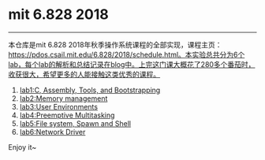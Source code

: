 # mit 6.828 2018

---
本仓库是mit 6.828 2018年秋季操作系统课程的全部实现，课程主页：https://pdos.csail.mit.edu/6.828/2018/schedule.html。本实验总共分为6个lab，每个lab的解析和总结记录在blog中。上完这门课大概花了280多个番茄时，收获很大，希望更多的人能接触这类优秀的课程。


1. [lab1:C, Assembly, Tools, and Bootstrapping][1]
2. [lab2:Memory management][2]
3. [lab3:User Environments][3]
4. [lab4:Preemptive Multitasking][4]
5. [lab5:File system, Spawn and Shell][5]
6. [lab6:Network Driver][6]

Enjoy it~


  [1]: https://www.cnblogs.com/gatsby123/p/9759153.html
  [2]: https://www.cnblogs.com/gatsby123/p/9832223.html
  [3]: https://www.cnblogs.com/gatsby123/p/9838304.html
  [4]: https://www.cnblogs.com/gatsby123/p/9930630.html
  [5]: https://www.cnblogs.com/gatsby123/p/9950705.html
  [6]: https://www.cnblogs.com/gatsby123/p/10080311.html
